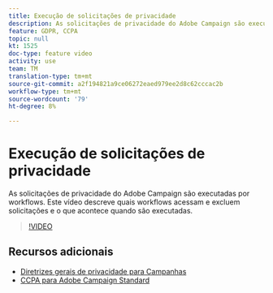```yaml
---
title: Execução de solicitações de privacidade
description: As solicitações de privacidade do Adobe Campaign são executadas por workflows. Este vídeo descreve quais workflows acessam e excluem solicitações e o que acontece quando são executadas.
feature: GDPR, CCPA
topic: null
kt: 1525
doc-type: feature video
activity: use
team: TM
translation-type: tm+mt
source-git-commit: a2f194821a9ce06272eaed979ee2d8c62cccac2b
workflow-type: tm+mt
source-wordcount: '79'
ht-degree: 8%

---
```



# Execução de solicitações de privacidade

As solicitações de privacidade do Adobe Campaign são executadas por workflows. Este vídeo descreve quais workflows acessam e excluem solicitações e o que acontece quando são executadas.

>[!VIDEO](https://video.tv.adobe.com/v/22770?quality=12)

## Recursos adicionais

* [Diretrizes gerais de privacidade para Campanhas](https://helpx.adobe.com/br/campaign/kb/campaign-privacy-overview.html)
* [CCPA para Adobe Campaign Standard](https://helpx.adobe.com/campaign/kb/acs-privacy.html#ccpa)
